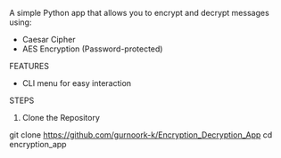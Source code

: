 A simple Python app that allows you to encrypt and decrypt messages using:
- Caesar Cipher
- AES Encryption (Password-protected)

FEATURES
- CLI menu for easy interaction 

STEPS
1. Clone the Repository

  git clone https://github.com/gurnoork-k/Encryption_Decryption_App
  cd encryption_app

